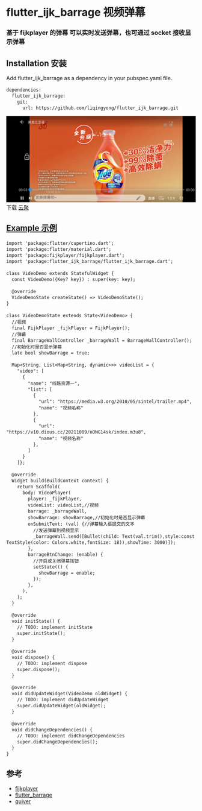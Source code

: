 # flutter_ijk_barrage 视频弹幕

### 基于 fijkplayer 的弹幕 可以实时发送弹幕，也可通过 socket 接收显示弹幕

## Installation 安装
Add flutter_ijk_barrage as a dependency in your pubspec.yaml file.

```
dependencies:
  flutter_ijk_barrage:
    git:
      url: https://github.com/liqingyong/flutter_ijk_barrage.git
```

![Image](images/Screenshot_20221213.jpg)
下载 [云聚](apps/cloud_gather.apk)

## [Example 示例](https://github.com/liqingyong/flutter_ijk_barrage/example)
```
import 'package:flutter/cupertino.dart';
import 'package:flutter/material.dart';
import 'package:fijkplayer/fijkplayer.dart';
import 'package:flutter_ijk_barrage/flutter_ijk_barrage.dart';

class VideoDemo extends StatefulWidget {
  const VideoDemo({Key? key}) : super(key: key);

  @override
  VideoDemoState createState() => VideoDemoState();
}

class VideoDemoState extends State<VideoDemo> {
  //视频
  final FijkPlayer _fijkPlayer = FijkPlayer();
  //弹幕
  final BarrageWallController _barrageWall = BarrageWallController();
  //初始化时是否显示弹幕
  late bool showBarrage = true;

  Map<String, List<Map<String, dynamic>>> videoList = {
    "video": [
      {
        "name": "线路资源一",
        "list": [
          {
            "url": "https://media.w3.org/2010/05/sintel/trailer.mp4",
            "name": "视频名称"
          },
          {
            "url": "https://v10.dious.cc/20211009/nONG14sk/index.m3u8",
            "name": "视频名称"
          },
        ]
      }
    ]};

  @override
  Widget build(BuildContext context) {
    return Scaffold(
      body: VideoPlayer(
        player: _fijkPlayer,
        videoList: videoList,//视频
        barrage: _barrageWall,
        showBarrage: showBarrage,//初始化时是否显示弹幕
        onSubmitText: (val) {//弹幕输入框提交的文本
          //发送弹幕到视频显示
          _barrageWall.send([Bullet(child: Text(val.trim(),style:const TextStyle(color: Colors.white,fontSize: 18)),showTime: 3000)]);
        },
        barrageBtnChange: (enable) {
          //开启或关闭弹幕按钮
          setState(() {
            showBarrage = enable;
          });
        },
      ),
    );
  }

  @override
  void initState() {
    // TODO: implement initState
    super.initState();
  }

  @override
  void dispose() {
    // TODO: implement dispose
    super.dispose();
  }

  @override
  void didUpdateWidget(VideoDemo oldWidget) {
    // TODO: implement didUpdateWidget
    super.didUpdateWidget(oldWidget);
  }

  @override
  void didChangeDependencies() {
    // TODO: implement didChangeDependencies
    super.didChangeDependencies();
  }
}

```
## 参考 

- [fijkplayer](https://github.com/befovy/fijkplayer)
- [flutter_barrage](https://github.com/danielwii/flutter_barrage)
- [quiver](https://github.com/google/quiver-dart)

